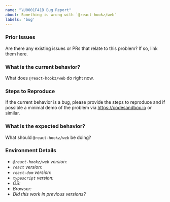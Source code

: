 ```yaml
---
name: "\U0001F41B Bug Report"
about: Something is wrong with `@react-hookz/web`
labels: 'bug'
---
```


<!--
Thank you for contributing to open source!

Think you found a bug?
======================
The best bug report is a failing test in the repository as a pull request. Otherwise, please use the template below.
-->

### Prior Issues

Are there any existing issues or PRs that relate to this problem? If so, link them here.

### What is the current behavior?

What does `@react-hookz/web` do right now.

### Steps to Reproduce

If the current behavior is a bug, please provide the steps to reproduce and if possible a minimal demo of the problem via https://codesandbox.io or similar.

### What is the expected behavior?

What should `@react-hookz/web` be doing?

### Environment Details

- _`@react-hookz/web` version:_ 
- _`react` version:_ 
- _`react-dom` version:_ 
- _`typescript` version:_ 
- _OS:_ 
- _Browser:_ 
- _Did this work in previous versions?_ 
